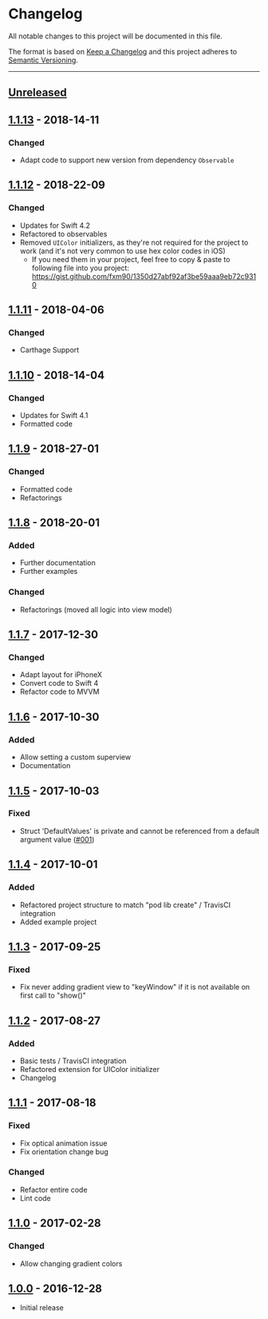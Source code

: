 # Changelog
All notable changes to this project will be documented in this file.

The format is based on [Keep a Changelog](http://keepachangelog.com/en/1.0.0/) and this project adheres to [Semantic Versioning](http://semver.org/spec/v2.0.0.html).

---

## [Unreleased]

## [1.1.13] - 2018-14-11
### Changed
- Adapt code to support new version from dependency `Observable`

## [1.1.12] - 2018-22-09
### Changed
- Updates for Swift 4.2
- Refactored to observables
- Removed `UIColor` initializers, as they're not required for the project to work (and it's not very common to use hex color codes in iOS)
   - If you need them in your project, feel free to copy & paste to following file into you project: https://gist.github.com/fxm90/1350d27abf92af3be59aaa9eb72c9310

## [1.1.11] - 2018-04-06
### Changed
 - Carthage Support

## [1.1.10] - 2018-14-04
### Changed
 - Updates for Swift 4.1
 - Formatted code 

## [1.1.9] - 2018-27-01
### Changed
 - Formatted code
 - Refactorings

## [1.1.8] - 2018-20-01
### Added
 - Further documentation
 - Further examples
### Changed
 - Refactorings (moved all logic into view model)

## [1.1.7] - 2017-12-30
### Changed
 - Adapt layout for iPhoneX
 - Convert code to Swift 4
 - Refactor code to MVVM

## [1.1.6] - 2017-10-30
### Added
 - Allow setting a custom superview
 - Documentation

## [1.1.5] - 2017-10-03
### Fixed
 - Struct 'DefaultValues' is private and cannot be referenced from a default argument value ([#001])

[#001]: https://github.com/fxm90/GradientLoadingBar/issues/1

## [1.1.4] - 2017-10-01
### Added
 - Refactored project structure to match "pod lib create" / TravisCI integration
 - Added example project

## [1.1.3] - 2017-09-25
### Fixed
 - Fix never adding gradient view to "keyWindow" if it is not available on first call to "show()"

## [1.1.2] - 2017-08-27
### Added
 - Basic tests / TravisCI integration
 - Refactored extension for UIColor initializer
 - Changelog

## [1.1.1] - 2017-08-18
### Fixed
 - Fix optical animation issue
 - Fix orientation change bug
### Changed
 - Refactor entire code
 - Lint code

## [1.1.0] - 2017-02-28
### Changed
 - Allow changing gradient colors

## [1.0.0] - 2016-12-28
- Initial release


[Unreleased]: https://github.com/fxm90/GradientLoadingBar/compare/1.1.13...master
[1.1.13]: https://github.com/fxm90/GradientLoadingBar/compare/1.1.12...1.1.13
[1.1.12]: https://github.com/fxm90/GradientLoadingBar/compare/1.1.11...1.1.12
[1.1.11]: https://github.com/fxm90/GradientLoadingBar/compare/1.1.10...1.1.11
[1.1.10]: https://github.com/fxm90/GradientLoadingBar/compare/1.1.9...1.1.10
[1.1.9]: https://github.com/fxm90/GradientLoadingBar/compare/1.1.8...1.1.9
[1.1.8]: https://github.com/fxm90/GradientLoadingBar/compare/1.1.7...1.1.8
[1.1.7]: https://github.com/fxm90/GradientLoadingBar/compare/1.1.6...1.1.7
[1.1.6]: https://github.com/fxm90/GradientLoadingBar/compare/1.1.5...1.1.6
[1.1.5]: https://github.com/fxm90/GradientLoadingBar/compare/1.1.4...1.1.5
[1.1.4]: https://github.com/fxm90/GradientLoadingBar/compare/1.1.3...1.1.4
[1.1.3]: https://github.com/fxm90/GradientLoadingBar/compare/1.1.2...1.1.3
[1.1.2]: https://github.com/fxm90/GradientLoadingBar/compare/1.1.1...1.1.2
[1.1.1]: https://github.com/fxm90/GradientLoadingBar/compare/1.1.0...1.1.1
[1.1.0]: https://github.com/fxm90/GradientLoadingBar/compare/1.0.0...1.1.0
[1.0.0]: https://github.com/fxm90/GradientLoadingBar
